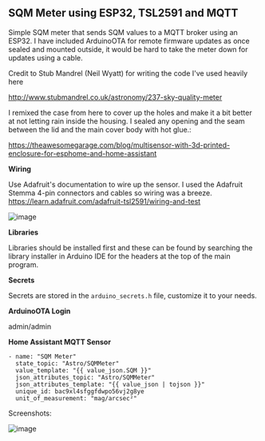 ## SQM Meter using ESP32, TSL2591 and MQTT

Simple SQM meter that sends SQM values to a MQTT broker using an ESP32. I have included ArduinoOTA for remote firmware updates as once sealed and mounted outside, it would be hard to take the meter down for updates using a cable.

Credit to Stub Mandrel (Neil Wyatt) for writing the code I've used heavily here

http://www.stubmandrel.co.uk/astronomy/237-sky-quality-meter

I remixed the case from here to cover up the holes and make it a bit better at not letting rain inside the housing. I sealed any opening and the seam between the lid and the main cover body with hot glue.:

https://theawesomegarage.com/blog/multisensor-with-3d-printed-enclosure-for-esphome-and-home-assistant

**Wiring**

Use Adafruit's documentation to wire up the sensor. I used the Adafruit Stemma 4-pin connectors and cables so wiring was a breeze.
https://learn.adafruit.com/adafruit-tsl2591/wiring-and-test

![image](https://github.com/chvvkumar/ESP32-TSL2591-MQTT-SQM/assets/16548147/ab31b7b5-778d-46de-a095-1e929a6aa016)


**Libraries**

Libraries should be installed first and these can be found by searching the library installer in Arduino IDE for the headers at the top of the main program.

**Secrets**

Secrets are stored in the `arduino_secrets.h` file, customize it to your needs.

**ArduinoOTA Login**

admin/admin


**Home Assistant MQTT Sensor**

    - name: "SQM Meter"
      state_topic: "Astro/SQMMeter"
      value_template: "{{ value_json.SQM }}"
      json_attributes_topic: "Astro/SQMMeter"
      json_attributes_template: "{{ value_json | tojson }}"
      unique_id: bac9xl4sfggfdwpo56vj2g8ye
      unit_of_measurement: "mag/arcsec²"


Screenshots:

![image](https://github.com/chvvkumar/ESP32-TSL2591-MQTT-SQM/assets/16548147/3af5694d-77a5-41e7-b100-ee946fabea12)

